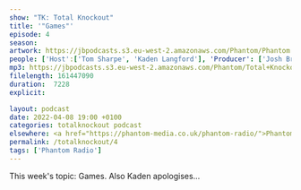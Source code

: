 ```yaml
---
show: "TK: Total Knockout"
title: '"Games"'
episode: 4
season: 
artwork: https://jbpodcasts.s3.eu-west-2.amazonaws.com/Phantom/Phantom.jpg
people: ['Host':['Tom Sharpe', 'Kaden Langford'], 'Producer': ['Josh Brunning']]
mp3: https://jbpodcasts.s3.eu-west-2.amazonaws.com/Phantom/Total+Knockout/2022-04-08+-+04.mp3
filelength: 161447090
duration:  7228
explicit: 

layout: podcast
date: 2022-04-08 19:00 +0100
categories: totalknockout podcast
elsewhere: <a href="https://phantom-media.co.uk/phantom-radio/">Phantom Media</a>
permalink: /totalknockout/4
tags: ['Phantom Radio']
---
```


This week's topic: Games. Also Kaden apologises...
